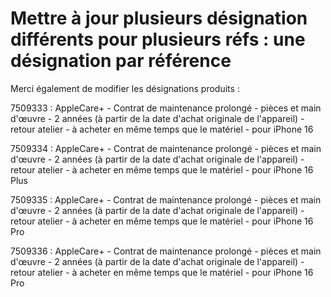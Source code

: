 # Mettre à jour plusieurs désignation différents pour plusieurs réfs : une désignation par référence

Merci également de modifier les désignations produits :

7509333 : AppleCare+ - Contrat de maintenance prolongé - pièces et main d'œuvre - 2 années (à partir de la date d'achat originale de l'appareil) - retour atelier - à acheter en même temps que le matériel - pour iPhone 16

7509334 : AppleCare+ - Contrat de maintenance prolongé - pièces et main d'œuvre - 2 années (à partir de la date d'achat originale de l'appareil) - retour atelier - à acheter en même temps que le matériel - pour iPhone 16 Plus

7509335 : AppleCare+ - Contrat de maintenance prolongé - pièces et main d'œuvre - 2 années (à partir de la date d'achat originale de l'appareil) - retour atelier - à acheter en même temps que le matériel - pour iPhone 16 Pro

7509336 : AppleCare+ - Contrat de maintenance prolongé - pièces et main d'œuvre - 2 années (à partir de la date d'achat originale de l'appareil) - retour atelier - à acheter en même temps que le matériel - pour iPhone 16 Pro


